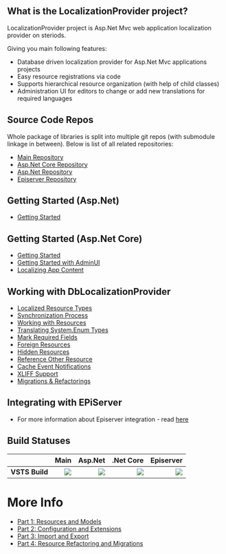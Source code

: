 ## What is the LocalizationProvider project?

LocalizationProvider project is Asp.Net Mvc web application localization provider on steriods.

Giving you main following features:
* Database driven localization provider for Asp.Net Mvc applications projects
* Easy resource registrations via code
* Supports hierarchical resource organization (with help of child classes)
* Administration UI for editors to change or add new translations for required languages

## Source Code Repos
Whole package of libraries is split into multiple git repos (with submodule linkage in between). Below is list of all related repositories:
* [Main Repository](https://github.com/valdisiljuconoks/LocalizationProvider/)
* [Asp.Net Core Repository](https://github.com/valdisiljuconoks/localization-provider-core)
* [Asp.Net Repository](https://github.com/valdisiljuconoks/localization-provider-aspnet)
* [Episerver Repository](https://github.com/valdisiljuconoks/localization-provider-epi)

## Getting Started (Asp.Net)
* [Getting Started](https://github.com/valdisiljuconoks/localization-provider-aspnet/blob/master/docs/getting-started-net.md)

## Getting Started (Asp.Net Core)
* [Getting Started](https://github.com/valdisiljuconoks/localization-provider-core/blob/master/docs/getting-started-netcore.md)
* [Getting Started with AdminUI](https://github.com/valdisiljuconoks/localization-provider-core/blob/master/docs/getting-started-adminui.md)
* [Localizing App Content](https://github.com/valdisiljuconoks/localization-provider-core/blob/master/docs/localizing-content-netcore.md)

## Working with DbLocalizationProvider
* [Localized Resource Types](docs/resource-types.md)
* [Synchronization Process](docs/sync-net.md)
* [Working with Resources](docs/working-with-resources-net.md)
* [Translating System.Enum Types](docs/translate-enum-net.md)
* [Mark Required Fields](docs/required-fields.md)
* [Foreign Resources](docs/foreign-resources.md)
* [Hidden Resources](docs/hidden-resources.md)
* [Reference Other Resource](docs/ref-resources.md)
* [Cache Event Notifications](docs/cache-events.md)
* [XLIFF Support](docs/xliff.md)
* [Migrations & Refactorings](docs/migr.md)

## Integrating with EPiServer
* For more information about Episerver integration - read [here](https://github.com/valdisiljuconoks/localization-provider-epi/blob/master/README.md)

## Build Statuses

|    | Main | Asp.Net | .Net Core | Episerver |
|:---|-----:|--------:|----------:|----------:|
|**VSTS Build**|[<img src="https://tech-fellow-consulting.visualstudio.com/_apis/public/build/definitions/a3f0ad74-99ed-446b-8cb9-ff35e99a6e2b/12/badge"/>](https://tech-fellow-consulting.visualstudio.com/localization-provider/_build/index?definitionId=12)|[<img src="https://tech-fellow-consulting.visualstudio.com/_apis/public/build/definitions/70e95aed-5f16-4125-b7bb-60aeea07539d/10/badge"/>](https://tech-fellow-consulting.visualstudio.com/localization-provider-aspnet/_build/index?definitionId=10)|[<img src="https://tech-fellow-consulting.visualstudio.com/_apis/public/build/definitions/f63fd8ab-e3f1-48c1-bca0-f027727a53c4/9/badge"/>](https://tech-fellow-consulting.visualstudio.com/localization-provider-core/_build/index?definitionId=9)|[<img src="https://tech-fellow-consulting.visualstudio.com/_apis/public/build/definitions/7cf5a00f-7a74-440c-83bd-45d6c8a80602/11/badge"/>](https://tech-fellow-consulting.visualstudio.com/localization-provider-epi/_build/index?definitionId=11)|

# More Info

* [Part 1: Resources and Models](http://blog.tech-fellow.net/2016/03/16/db-localization-provider-part-1-resources-and-models/)
* [Part 2: Configuration and Extensions](http://blog.tech-fellow.net/2016/04/21/db-localization-provider-part-2-configuration-and-extensions/)
* [Part 3: Import and Export](http://blog.tech-fellow.net/2017/02/22/localization-provider-import-and-export-merge/)
* [Part 4: Resource Refactoring and Migrations](https://blog.tech-fellow.net/2017/10/10/localizationprovider-tree-view-export-and-migrations/)
